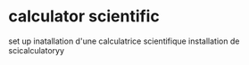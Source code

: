 # calculator scientific

set up inatallation d'une calculatrice scientifique
installation de scicalculatoryy